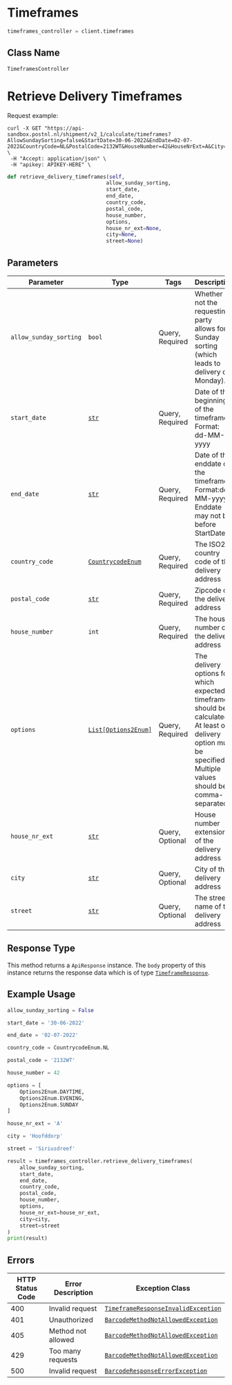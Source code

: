 # Timeframes

```python
timeframes_controller = client.timeframes
```

## Class Name

`TimeframesController`


# Retrieve Delivery Timeframes

Request example:

```
curl -X GET "https://api-sandbox.postnl.nl/shipment/v2_1/calculate/timeframes?AllowSundaySorting=false&StartDate=30-06-2022&EndDate=02-07-2022&CountryCode=NL&PostalCode=2132WT&HouseNumber=42&HouseNrExt=A&City=Hoofddorp&Street=Siriusdreef&Options=Daytime%2CEvening" \
 -H "Accept: application/json" \
 -H "apikey: APIKEY-HERE" \
```

```python
def retrieve_delivery_timeframes(self,
                                allow_sunday_sorting,
                                start_date,
                                end_date,
                                country_code,
                                postal_code,
                                house_number,
                                options,
                                house_nr_ext=None,
                                city=None,
                                street=None)
```

## Parameters

| Parameter | Type | Tags | Description |
|  --- | --- | --- | --- |
| `allow_sunday_sorting` | `bool` | Query, Required | Whether or not the requesting party allows for Sunday sorting (which leads to delivery on Monday). |
| `start_date` | [`str`](../../doc/models/string-enum.md) | Query, Required | Date of the beginning of the timeframe. Format: dd-MM-yyyy |
| `end_date` | [`str`](../../doc/models/string-enum.md) | Query, Required | Date of the enddate of the timeframe. Format:dd-MM-yyyy. Enddate may not be before StartDate. |
| `country_code` | [`CountrycodeEnum`](../../doc/models/countrycode-enum.md) | Query, Required | The ISO2 country code of the delivery address |
| `postal_code` | [`str`](../../doc/models/string-enum.md) | Query, Required | Zipcode of the delivery address |
| `house_number` | `int` | Query, Required | The house number of the delivery address |
| `options` | [`List[Options2Enum]`](../../doc/models/options-2-enum.md) | Query, Required | The delivery options for which expected timeframes should be calculated. At least one delivery option must be specified. Multiple values should be comma-separated. |
| `house_nr_ext` | [`str`](../../doc/models/string-enum.md) | Query, Optional | House number extension of the delivery address |
| `city` | [`str`](../../doc/models/string-enum.md) | Query, Optional | City of the delivery address |
| `street` | [`str`](../../doc/models/string-enum.md) | Query, Optional | The street name of the delivery address |

## Response Type

This method returns a `ApiResponse` instance. The `body` property of this instance returns the response data which is of type [`TimeframeResponse`](../../doc/models/timeframe-response.md).

## Example Usage

```python
allow_sunday_sorting = False

start_date = '30-06-2022'

end_date = '02-07-2022'

country_code = CountrycodeEnum.NL

postal_code = '2132WT'

house_number = 42

options = [
    Options2Enum.DAYTIME,
    Options2Enum.EVENING,
    Options2Enum.SUNDAY
]

house_nr_ext = 'A'

city = 'Hoofddorp'

street = 'Siriusdreef'

result = timeframes_controller.retrieve_delivery_timeframes(
    allow_sunday_sorting,
    start_date,
    end_date,
    country_code,
    postal_code,
    house_number,
    options,
    house_nr_ext=house_nr_ext,
    city=city,
    street=street
)
print(result)
```

## Errors

| HTTP Status Code | Error Description | Exception Class |
|  --- | --- | --- |
| 400 | Invalid request | [`TimeframeResponseInvalidException`](../../doc/models/timeframe-response-invalid-exception.md) |
| 401 | Unauthorized | [`BarcodeMethodNotAllowedException`](../../doc/models/barcode-method-not-allowed-exception.md) |
| 405 | Method not allowed | [`BarcodeMethodNotAllowedException`](../../doc/models/barcode-method-not-allowed-exception.md) |
| 429 | Too many requests | [`BarcodeMethodNotAllowedException`](../../doc/models/barcode-method-not-allowed-exception.md) |
| 500 | Invalid request | [`BarcodeResponseErrorException`](../../doc/models/barcode-response-error-exception.md) |

